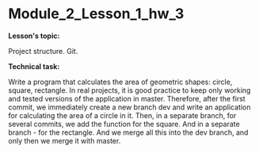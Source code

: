 # Module_2_Lesson_1_hw_3
**Lesson's topic:**

Project structure. Git.

**Technical task:**

Write a program that calculates the area of geometric shapes: circle, square, rectangle.
In real projects, it is good practice to keep only working and tested versions of the application in master. Therefore, after the first commit, we immediately create a new branch dev and write an application for calculating the area of a circle in it. Then, in a separate branch, for several commits, we add the function for the square. And in a separate branch - for the rectangle. And we merge all this into the dev branch, and only then we merge it with master.
